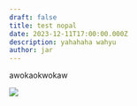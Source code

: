 ```yaml
---
draft: false
title: test nopal
date: 2023-12-11T17:00:00.000Z
description: yahahaha wahyu
author: jar
---
```


awokaokwokaw

![](/logo2.png)
